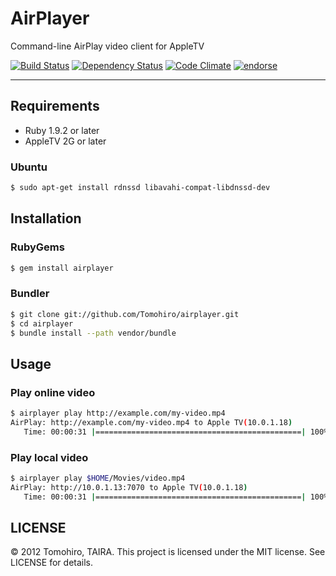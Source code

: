 AirPlayer
================================================================================

Command-line AirPlay video client for AppleTV

[![Build Status](https://secure.travis-ci.org/Tomohiro/airplayer.png)](https://secure.travis-ci.org/Tomohiro/airplayer)
[![Dependency Status](https://gemnasium.com/Tomohiro/airplayer.png)](https://gemnasium.com/Tomohiro/airplayer)
[![Code Climate](https://codeclimate.com/badge.png)](https://codeclimate.com/github/Tomohiro/airplayer)
[![endorse](http://api.coderwall.com/tomohiro/endorsecount.png)](http://coderwall.com/tomohiro)


---


Requirements
-------------------------------------------------------------------------------

- Ruby 1.9.2 or later
- AppleTV 2G or later


### Ubuntu

```sh
$ sudo apt-get install rdnssd libavahi-compat-libdnssd-dev
```


Installation
--------------------------------------------------------------------------------

### RubyGems

```sh
$ gem install airplayer
```

### Bundler

```sh
$ git clone git://github.com/Tomohiro/airplayer.git
$ cd airplayer
$ bundle install --path vendor/bundle
```


Usage
--------------------------------------------------------------------------------

### Play online video

```sh
$ airplayer play http://example.com/my-video.mp4
AirPlay: http://example.com/my-video.mp4 to Apple TV(10.0.1.18)
   Time: 00:00:31 |==============================================| 100% Complete
```

### Play local video

```sh
$ airplayer play $HOME/Movies/video.mp4
AirPlay: http://10.0.1.13:7070 to Apple TV(10.0.1.18)
   Time: 00:00:31 |==============================================| 100% Complete
```


LICENSE
--------------------------------------------------------------------------------

&copy; 2012 Tomohiro, TAIRA.
This project is licensed under the MIT license.
See LICENSE for details.

